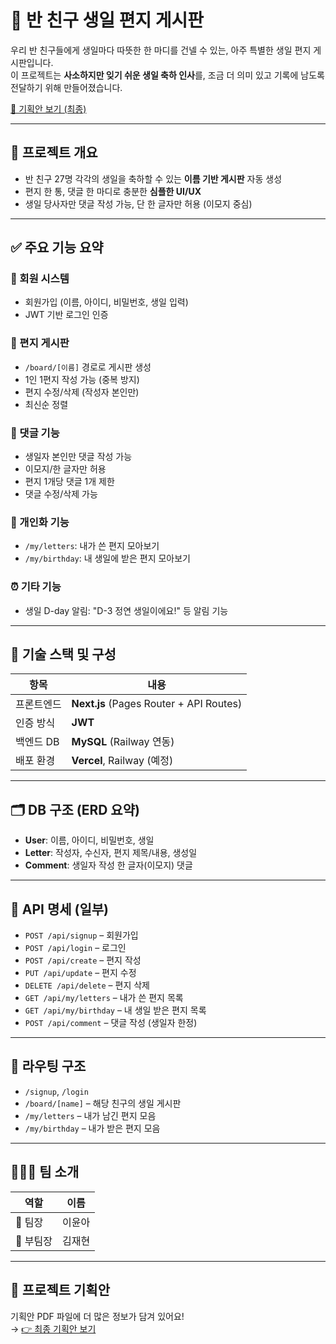 # 🎂 반 친구 생일 편지 게시판

우리 반 친구들에게 생일마다 따뜻한 한 마디를 건넬 수 있는, 아주 특별한 생일 편지 게시판입니다.  
이 프로젝트는 **사소하지만 잊기 쉬운 생일 축하 인사**를, 조금 더 의미 있고 기록에 남도록 전달하기 위해 만들어졌습니다.

[📄 기획안 보기 (최종)](https://github.com/user-attachments/files/20817180/default.pdf)

---

## 📌 프로젝트 개요

- 반 친구 27명 각각의 생일을 축하할 수 있는 **이름 기반 게시판** 자동 생성
- 편지 한 통, 댓글 한 마디로 충분한 **심플한 UI/UX**
- 생일 당사자만 댓글 작성 가능, 단 한 글자만 허용 (이모지 중심)

---

## ✅ 주요 기능 요약

### 👤 회원 시스템
- 회원가입 (이름, 아이디, 비밀번호, 생일 입력)
- JWT 기반 로그인 인증

### 📝 편지 게시판
- `/board/[이름]` 경로로 게시판 생성
- 1인 1편지 작성 가능 (중복 방지)
- 편지 수정/삭제 (작성자 본인만)
- 최신순 정렬

### 💬 댓글 기능
- 생일자 본인만 댓글 작성 가능
- 이모지/한 글자만 허용
- 편지 1개당 댓글 1개 제한
- 댓글 수정/삭제 가능

### 📄 개인화 기능
- `/my/letters`: 내가 쓴 편지 모아보기
- `/my/birthday`: 내 생일에 받은 편지 모아보기

### ⏰ 기타 기능
- 생일 D-day 알림: "D-3 정연 생일이에요!" 등 알림 기능

---

## 🧰 기술 스택 및 구성

| 항목     | 내용 |
|----------|------|
| 프론트엔드 | **Next.js** (Pages Router + API Routes) |
| 인증 방식 | **JWT** |
| 백엔드 DB | **MySQL** (Railway 연동) |
| 배포 환경 | **Vercel**, Railway (예정) |

---

## 🗂 DB 구조 (ERD 요약)

- **User**: 이름, 아이디, 비밀번호, 생일
- **Letter**: 작성자, 수신자, 편지 제목/내용, 생성일
- **Comment**: 생일자 작성 한 글자(이모지) 댓글

---

## 📡 API 명세 (일부)

- `POST /api/signup` – 회원가입
- `POST /api/login` – 로그인
- `POST /api/create` – 편지 작성
- `PUT /api/update` – 편지 수정
- `DELETE /api/delete` – 편지 삭제
- `GET /api/my/letters` – 내가 쓴 편지 목록
- `GET /api/my/birthday` – 내 생일 받은 편지 목록
- `POST /api/comment` – 댓글 작성 (생일자 한정)

---

## 📍 라우팅 구조

- `/signup`, `/login`
- `/board/[name]` – 해당 친구의 생일 게시판
- `/my/letters` – 내가 남긴 편지 모음
- `/my/birthday` – 내가 받은 편지 모음

---

## 🧑‍🤝‍🧑 팀 소개

| 역할 | 이름 |
|------|------|
| 👑 팀장 | 이윤아 |
| 🧠 부팀장 | 김재현 |

---

## 📝 프로젝트 기획안

기획안 PDF 파일에 더 많은 정보가 담겨 있어요!  
→ [👉 최종 기획안 보기](https://github.com/user-attachments/files/20817180/default.pdf)



